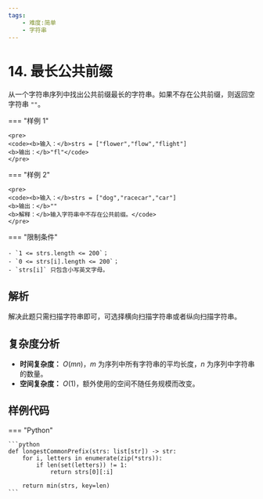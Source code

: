 ```yaml
---
tags:
    - 难度:简单
    - 字符串
---
```


# 14. 最长公共前缀

从一个字符串序列中找出公共前缀最长的字符串。如果不存在公共前缀，则返回空字符串 `""`。

=== "样例 1"

    <pre>
    <code><b>输入：</b>strs = ["flower","flow","flight"]
    <b>输出：</b>"fl"</code>
    </pre>

=== "样例 2"

    <pre>
    <code><b>输入：</b>strs = ["dog","racecar","car"]
    <b>输出：</b>""
    <b>解释：</b>输入字符串中不存在公共前缀。</code>
    </pre>

=== "限制条件"

    - `1 <= strs.length <= 200`；
    - `0 <= strs[i].length <= 200`；
    - `strs[i]` 只包含小写英文字母。

## 解析

解决此题只需扫描字符串即可，可选择横向扫描字符串或者纵向扫描字符串。

## 复杂度分析

- **时间复杂度：** $O(mn)$，$m$ 为序列中所有字符串的平均长度，$n$ 为序列中字符串的数量。
- **空间复杂度：** $O(1)$，额外使用的空间不随任务规模而改变。

## 样例代码

=== "Python"

    ```python
    def longestCommonPrefix(strs: list[str]) -> str:
        for i, letters in enumerate(zip(*strs)):
            if len(set(letters)) != 1:
                return strs[0][:i]

        return min(strs, key=len)
    ```
